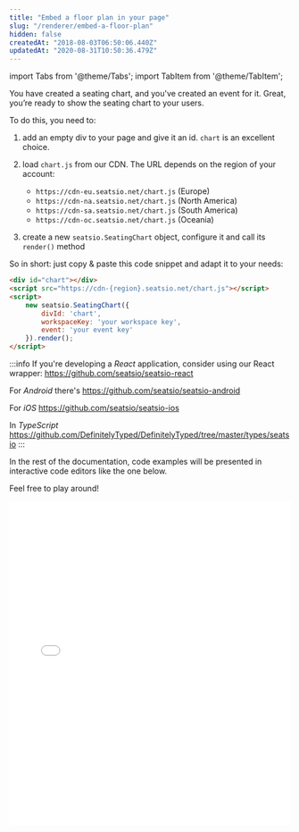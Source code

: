```yaml
---
title: "Embed a floor plan in your page"
slug: "/renderer/embed-a-floor-plan"
hidden: false
createdAt: "2018-08-03T06:50:06.440Z"
updatedAt: "2020-08-31T10:50:36.479Z"
---
```


import Tabs from '@theme/Tabs';
import TabItem from '@theme/TabItem';

You have created a seating chart, and you've created an event for it. Great, you’re ready to show the seating chart to your users.

To do this, you need to: 

1. add an empty div to your page and give it an id. `chart` is an excellent choice.
2. load `chart.js` from our CDN. The URL depends on the region of your account:
   
    - `https://cdn-eu.seatsio.net/chart.js` (Europe)
    - `https://cdn-na.seatsio.net/chart.js` (North America)
    - `https://cdn-sa.seatsio.net/chart.js` (South America)
    - `https://cdn-oc.seatsio.net/chart.js` (Oceania)
   
3. create a new `seatsio.SeatingChart` object, configure it and call its `render()` method

So in short: just copy & paste this code snippet and adapt it to your needs: 

```html
<div id="chart"></div>
<script src="https://cdn-{region}.seatsio.net/chart.js"></script>
<script>
    new seatsio.SeatingChart({
        divId: 'chart',
        workspaceKey: 'your workspace key',
        event: 'your event key'
    }).render();
</script>
```



:::info 
If you're developing a *React* application, consider using our React wrapper: https://github.com/seatsio/seatsio-react

For *Android* there's https://github.com/seatsio/seatsio-android

For *iOS* https://github.com/seatsio/seatsio-ios

In *TypeScript* https://github.com/DefinitelyTyped/DefinitelyTyped/tree/master/types/seatsio
:::

In the rest of the documentation, code examples will be presented in interactive code editors like the one below. 

Feel free to play around! 

<iframe width="100%" height="580" src="//jsfiddle.net/seatsio/xjmk1g36/embedded/js,html,result/" allowfullscreen="allowfullscreen" frameborder="0"></iframe>


